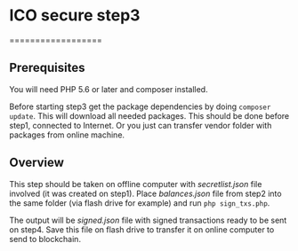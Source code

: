 # ICO secure step3
==================

## Prerequisites
You will need PHP 5.6 or later and composer installed.

Before starting step3 get the package dependencies by doing `composer update`.
This will download all needed packages. This should be done before step1, connected to Internet.
Or you just can transfer vendor folder with packages from online machine.

## Overview

This step should be taken on offline computer with _secretlist.json_ file involved (it was created on step1).
Place _balances.json_ file from step2 into the same folder (via flash drive for example)
and run `php sign_txs.php`.

The output will be _signed.json_ file with signed transactions ready to be sent on step4.
Save this file on flash drive to transfer it on online computer to send to blockchain.
